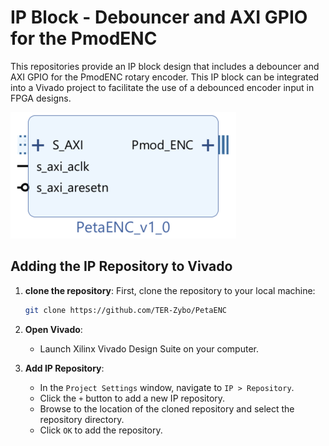 # IP Block - Debouncer and AXI GPIO for the PmodENC

This repositories provide an IP block design that includes a debouncer and AXI GPIO for the PmodENC rotary encoder. This IP block can be integrated into a Vivado project to facilitate the use of a debounced encoder input in FPGA designs.

![Design](design.png)

## Adding the IP Repository to Vivado

1. **clone the repository**:
    First, clone the repository to your local machine:
    
    ```sh
    git clone https://github.com/TER-Zybo/PetaENC
    ```

2. **Open Vivado**:
   - Launch Xilinx Vivado Design Suite on your computer.

3. **Add IP Repository**:
   - In the `Project Settings` window, navigate to `IP > Repository`.
   - Click the `+` button to add a new IP repository.
   - Browse to the location of the cloned repository and select the repository directory.
   - Click `OK` to add the repository.
